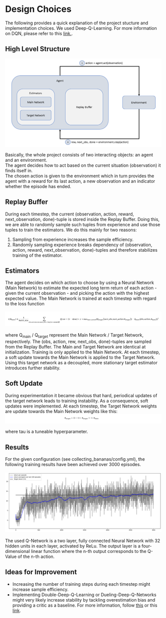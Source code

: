 # Design Choices
The following provides a quick explanation of the project stucture and implementation choices.
We used Deep-Q-Learning. For more information on DQN, please refer to this [link.](https://towardsdatascience.com/self-learning-ai-agents-part-ii-deep-q-learning-b5ac60c3f47).

## High Level Structure
![High Level Stucture](images/structure.PNG)

Basically, the whole project consists of two interacting objects: an agent and an environment.  
The agent decides how to act based on the current situation (observation) it finds itself in.  
The chosen action is given to the environment which in turn provides the agent with a reward for
its last action, a new observation and an indicator whether the episode has ended.

## Replay Buffer
During each timestep, the current (observation, action, reward, next_observation, done)-tuple is 
stored inside the Replay Buffer. Doing this, we are able to randomly sample such tuples from experience
and use those tuples to train the estimators. We do this mainly for two reasons:
1. Sampling from experience increases the sample efficiency.
2. Randomly sampling experience breaks dependency of (observation, action, reward, next_observation, done)-tuples
   and therefore stabilizes training of the estimator.
   
## Estimators
The agent decides on which action to choose by using a Neural Network (Main Network) to estimate the expected long term
return of each action - given the current observation - and picking the action with the highest expected value.
The Main Network is trained at each timestep with regard to the loss function  
<br>
![loss](images/loss.PNG)  
<br>
where Q<sub>main</sub> / Q<sub>target</sub> represent the Main Network / Target Network, respectively. The 
(obs, action, rew, next_obs, done)-tuples are sampled from the Replay Buffer. The Main and Target Network are identical 
at initialization. Training is only applied to the Main Network. At each timestep, a soft update towards the Main Network
is applied to the Target Network. Using this target network as a decoupled, more stationary target estimator introduces 
further stability.

## Soft Update
During experimentation it became obvious that hard, periodical updates of the target network leads to training 
instability. As a consequence, soft updates were implemented. At each timestep, the Target Network weights
are update towards the Main Network weights like this:
<br>
![soft update](images/soft_update.PNG)
<br>

where tau is a tuneable hyperparameter.

## Results

For the given configuration (see collecting_bananas/config.yml), the following training results have been achieved over
3000 episodes.  
<br>
![results](images/results.PNG)
<br>  
The used Q-Network is a two layer, fully connected Neural Network with 32 hidden units in each layer, activated by ReLu. 
The output layer is a four-dimensional linear function where the n-th output corresponds to the Q-Value of the n-th action.

## Ideas for Improvement
- Increasing the number of training steps during each timestep might increase sample efficiency.
- Implementing Double-Deep-Q-Learning or Dueling-Deep-Q-Networks might very likely increase stability by tackling 
   overestimation bias and providing a critic as a baseline. For more information, follow
    [this](https://towardsdatascience.com/double-deep-q-networks-905dd8325412) or this
     [link](https://towardsdatascience.com/dueling-deep-q-networks-81ffab672751).
